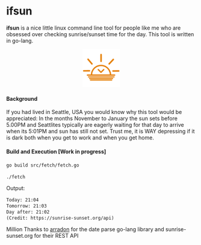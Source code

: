 # ifsun
**ifsun** is a nice little linux command line tool for people like me who are obsessed over checking sunrise/sunset time for the day. This tool is written in go-lang.

<p align="center">
  <img src="https://github.com/sudharssun/ifsun/blob/master/icons/sunset-2.jpg" width="100" height="100">
</p>

#### Background
If you had lived in Seattle, USA you would know why this tool would be appreciated: In the months November to January the sun sets before 5.00PM and Seattlites typically are eagerly waiting for that day to arrive when its 5:01PM and sun has still not set. Trust me, it is WAY depressing if it is dark both when you get to work and when you get home.

#### Build and Execution [Work in progress]
<code>go build src/fetch/fetch.go</code>

<code>./fetch</code>

Output:
```
Today: 21:04
Tomorrow: 21:03
Day after: 21:02
(Credit: https://sunrise-sunset.org/api)
```

Million Thanks to [arradon](https://github.com/araddon/dateparse) for the date parse go-lang library and sunrise-sunset.org for their REST API
